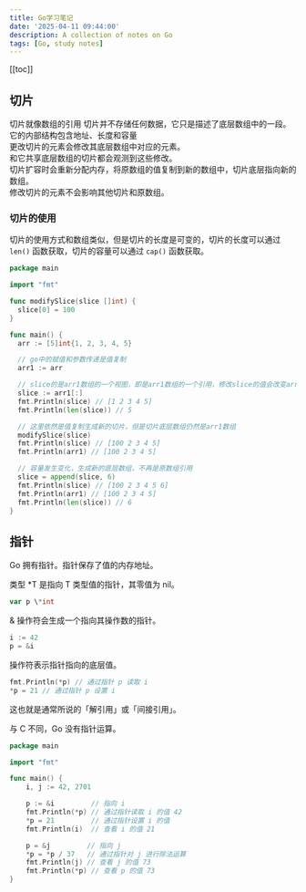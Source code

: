```yaml
---
title: Go学习笔记
date: '2025-04-11 09:44:00'
description: A collection of notes on Go
tags: [Go, study notes]
---
```


[[toc]]

## 切片

切片就像数组的引用 切片并不存储任何数据，它只是描述了底层数组中的一段。
<br>
它的内部结构包含地址、长度和容量
<br>
更改切片的元素会修改其底层数组中对应的元素。
<br>
和它共享底层数组的切片都会观测到这些修改。
<br>
切片扩容时会重新分配内存，将原数组的值复制到新的数组中，切片底层指向新的数组。
<br>
修改切片的元素不会影响其他切片和原数组。

### 切片的使用

切片的使用方式和数组类似，但是切片的长度是可变的，切片的长度可以通过 `len()` 函数获取，切片的容量可以通过 `cap()` 函数获取。

```go
package main

import "fmt"

func modifySlice(slice []int) {
  slice[0] = 100
}

func main() {
  arr := [5]int{1, 2, 3, 4, 5}

  // go中的赋值和参数传递是值复制
  arr1 := arr

  // slice的是arr1数组的一个视图，即是arr1数组的一个引用，修改slice的值会改变arr1数组的值
  slice := arr1[:]
  fmt.Println(slice) // [1 2 3 4 5]
  fmt.Println(len(slice)) // 5

  // 这里依然是值复制生成新的切片，但是切片底层数组仍然是arr1数组
  modifySlice(slice)
  fmt.Println(slice) // [100 2 3 4 5]
  fmt.Println(arr1) // [100 2 3 4 5]

  // 容量发生变化，生成新的底层数组，不再是原数组引用
  slice = append(slice, 6)
  fmt.Println(slice) // [100 2 3 4 5 6]
  fmt.Println(arr1) // [100 2 3 4 5]
  fmt.Println(len(slice)) // 6
}

```

## 指针

Go 拥有指针。指针保存了值的内存地址。<br>

类型 \*T 是指向 T 类型值的指针，其零值为 nil。

```go
var p \*int
```

& 操作符会生成一个指向其操作数的指针。

```go
i := 42
p = &i
```

操作符表示指针指向的底层值。

```go
fmt.Println(*p) // 通过指针 p 读取 i
*p = 21 // 通过指针 p 设置 i
```

这也就是通常所说的「解引用」或「间接引用」。

与 C 不同，Go 没有指针运算。

```go
package main

import "fmt"

func main() {
	i, j := 42, 2701

	p := &i         // 指向 i
	fmt.Println(*p) // 通过指针读取 i 的值 42
	*p = 21         // 通过指针设置 i 的值
	fmt.Println(i)  // 查看 i 的值 21

	p = &j         // 指向 j
	*p = *p / 37   // 通过指针对 j 进行除法运算
	fmt.Println(j) // 查看 j 的值 73
	fmt.Println(*p) // 查看 p 的值 73
}
```
